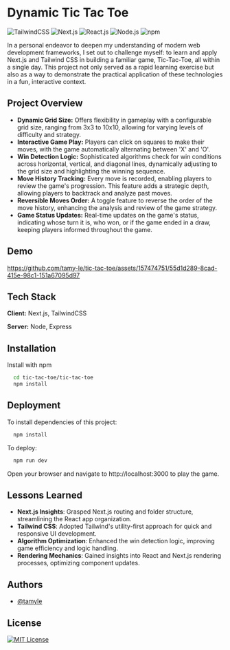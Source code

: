 
# Dynamic Tic Tac Toe

![TailwindCSS](https://img.shields.io/badge/tailwindcss-white?logo=tailwindcss)
![Next.js](https://img.shields.io/badge/next.js-14.1.4-black?logo=next.js)
![React.js](https://img.shields.io/badge/react.js-18.2.0-blue?logo=react)
![Node.js](https://img.shields.io/badge/node.js-20.11.0-green?logo=node.js)
![npm](https://img.shields.io/badge/npm-10.2.4-red?logo=npm)

In a personal endeavor to deepen my understanding of modern web development frameworks, I set out to challenge myself: to learn and apply Next.js and Tailwind CSS in building a familiar game, Tic-Tac-Toe, all within a single day. This project not only served as a rapid learning exercise but also as a way to demonstrate the practical application of these technologies in a fun, interactive context.


## Project Overview
- **Dynamic Grid Size:** Offers flexibility in gameplay with a configurable grid size, ranging from 3x3 to 10x10, allowing for varying levels of difficulty and strategy.
- **Interactive Game Play:** Players can click on squares to make their moves, with the game automatically alternating between 'X' and 'O'.
- **Win Detection Logic:** Sophisticated algorithms check for win conditions across horizontal, vertical, and diagonal lines, dynamically adjusting to the grid size and highlighting the winning sequence.
- **Move History Tracking:** Every move is recorded, enabling players to review the game's progression. This feature adds a strategic depth, allowing players to backtrack and analyze past moves.
- **Reversible Moves Order:** A toggle feature to reverse the order of the move history, enhancing the analysis and review of the game strategy.
- **Game Status Updates:** Real-time updates on the game's status, indicating whose turn it is, who won, or if the game ended in a draw, keeping players informed throughout the game.

## Demo


https://github.com/tamy-le/tic-tac-toe/assets/157474751/55d1d289-8cad-415e-98c1-151a67095d97



## Tech Stack

**Client:** Next.js, TailwindCSS

**Server:** Node, Express


## Installation

Install with npm

```bash
  cd tic-tac-toe/tic-tac-toe
  npm install 
```
    
## Deployment

To install dependencies of this project:
```bash
  npm install
```

To deploy:
```bash
  npm run dev
```
Open your browser and navigate to http://localhost:3000 to play the game.

## Lessons Learned

- **Next.js Insights**: Grasped Next.js routing and folder structure, streamlining the React app organization.
- **Tailwind CSS**: Adopted Tailwind's utility-first approach for quick and responsive UI development.
- **Algorithm Optimization**: Enhanced the win detection logic, improving game efficiency and logic handling.
- **Rendering Mechanics**: Gained insights into React and Next.js rendering processes, optimizing component updates.

## Authors

- [@tamyle](https://github.com/tamy-le/)


## License


[![MIT License](https://img.shields.io/badge/License-MIT-green.svg)](https://choosealicense.com/licenses/mit/)
